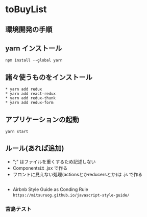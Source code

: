 # toBuyList

## 環境開発の手順
## yarn インストール
```npm install --global yarn```
## 諸々使うものをインストール
```
* yarn add redux
* yarn add react-redux
* yarn add redux-thunk
* yarn add redux-form
```
## アプリケーションの起動
```yarn start```

## ルール(あれば追加)
* ";" はファイルを重くするため記述しない
* Componentsは .jsx で作る
* フロントに見えない処理(actionsとかreducersとか)は .js で作る

##
* Airbnb Style Guide as Conding Rule
```https://mitsuruog.github.io/javascript-style-guide/```

### 宮島テスト
